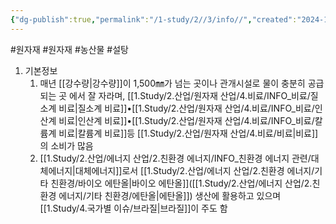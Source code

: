 ```yaml
---
{"dg-publish":true,"permalink":"/1-study/2//3/info//","created":"2024-11-20T21:02:28.922+09:00","updated":"2025-06-26T13:28:28.208+09:00"}
---
```


#원자재  #원자재  #농산물 #설탕


1. 기본정보
	1. 매년 [[강수량\|강수량]]이 1,500㎜가 넘는 곳이나 관개시설로 물이 충분히 공급되는 곳 에서 잘 자라며, [[1.Study/2.산업/원자재 산업/4.비료/INFO_비료/질소계 비료\|질소계 비료]]•[[1.Study/2.산업/원자재 산업/4.비료/INFO_비료/인산계 비료\|인산계 비료]]•[[1.Study/2.산업/원자재 산업/4.비료/INFO_비료/칼륨계 비료\|칼륨계 비료]]등 [[1.Study/2.산업/원자재 산업/4.비료/비료\|비료]]의 소비가 많음 
	2. [[1.Study/2.산업/에너지 산업/2.친환경 에너지/INFO_친환경 에너지 관련/대체에너지\|대체에너지]]로서 [[1.Study/2.산업/에너지 산업/2.친환경 에너지/기타 친환경/바이오 에탄올\|바이오 에탄올]]([[1.Study/2.산업/에너지 산업/2.친환경 에너지/기타 친환경/에탄올\|에탄올]]) 생산에 활용하고 있으며 [[1.Study/4.국가별 이슈/브라질\|브라질]]이 주도 함
